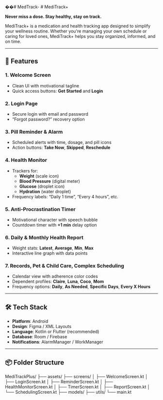 ��#   M e d T r a c k - 
 # MediTrack+

**Never miss a dose. Stay healthy, stay on track.**

MediTrack+ is a medication and health tracking app designed to simplify your wellness routine. Whether you're managing your own schedule or caring for loved ones, MediTrack+ helps you stay organized, informed, and on time.

---

## 📱 Features

### 1. Welcome Screen
- Clean UI with motivational tagline
- Quick access buttons: **Get Started** and **Login**

### 2. Login Page
- Secure login with email and password
- “Forgot password?” recovery option

### 3. Pill Reminder & Alarm
- Scheduled alerts with time, dosage, and pill icons
- Action buttons: **Take Now**, **Skipped**, **Reschedule**

### 4. Health Monitor
- Trackers for:
  - **Weight** (scale icon)
  - **Blood Pressure** (digital meter)
  - **Glucose** (droplet icon)
  - **Hydration** (water droplet)
- Frequency labels: “Daily 1 time”, “Every 4 hours”, etc.

### 5. Anti-Procrastination Timer
- Motivational character with speech bubble
- Countdown timer with **+1 min** delay option

### 6. Daily & Monthly Health Report
- Weight stats: **Latest**, **Average**, **Min**, **Max**
- Interactive line graph with data points

### 7. Records, Pet & Child Care, Complex Scheduling
- Calendar view with adherence color codes
- Dependent profiles: **Claire**, **Luna**, **Coco**, **Mom**
- Frequency options: **Daily**, **As Needed**, **Specific Days**, **Every X Hours**

---

## 🛠️ Tech Stack

- **Platform**: Android
- **Design**: Figma / XML Layouts
- **Language**: Kotlin or Flutter (recommended)
- **Database**: Room / Firebase
- **Notifications**: AlarmManager / WorkManager

---

## 📦 Folder Structure
MediTrackPlus/ ├── assets/ ├── screens/ │ ├── WelcomeScreen.kt │ ├── LoginScreen.kt │ ├── ReminderScreen.kt │ ├── HealthMonitorScreen.kt │ ├── TimerScreen.kt │ ├── ReportScreen.kt │ └── SchedulingScreen.kt ├── models/ ├── utils/ └── main.kt

 
